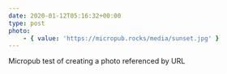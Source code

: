 ```yaml
---
date: 2020-01-12T05:16:32+00:00
type: post
photo:
    - { value: 'https://micropub.rocks/media/sunset.jpg' }
---
```

Micropub test of creating a photo referenced by URL

